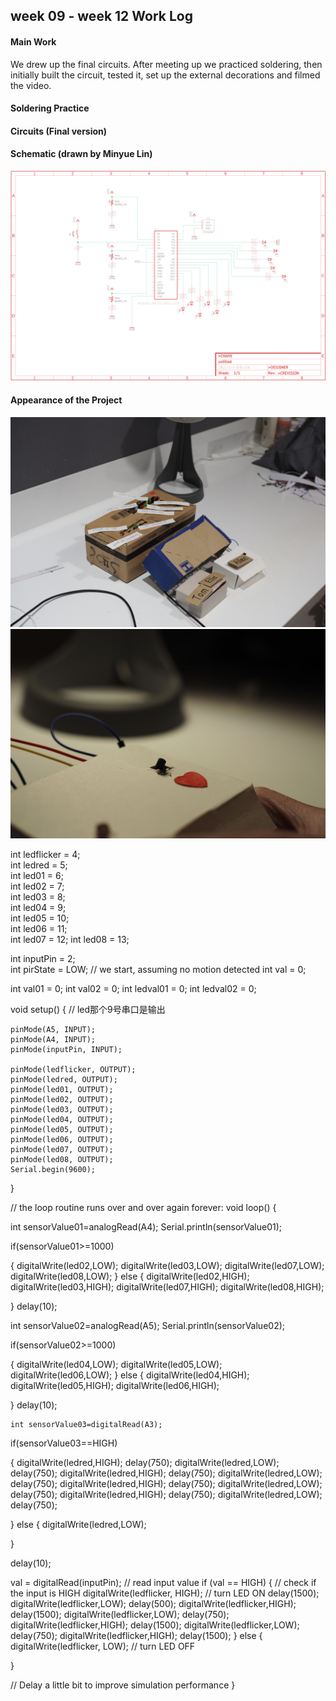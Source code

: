 ## week 09 - week 12 Work Log

#### Main Work

We drew up the final circuits. After meeting up we practiced soldering, then initially built the circuit, tested it, set up the external decorations and filmed the video.



#### Soldering Practice



#### Circuits (Final version)



#### Schematic (drawn by Minyue Lin)

![image](https://github.com/mylin04202/img/blob/main/sch.png)


#### Appearance of the Project

![image](https://github.com/mylin04202/img/blob/main/P1030116.JPG)
![image](https://github.com/mylin04202/img/blob/main/P1030135.JPG)




int ledflicker = 4;  
int ledred = 5;   
int led01 = 6;  
int led02 = 7;  
int led03 = 8;  
int led04 = 9;  
int led05 = 10;  
int led06 = 11;  
int led07 = 12;
int led08 = 13; 

int inputPin = 2;  
int pirState = LOW;             // we start, assuming no motion detected
int val = 0;               

int val01 = 0;
int val02 = 0;
int ledval01 = 0;
int ledval02 = 0;


void setup() {
  // led那个9号串口是输出
  
    pinMode(A5, INPUT);
    pinMode(A4, INPUT);
    pinMode(inputPin, INPUT);  
  
    pinMode(ledflicker, OUTPUT);
    pinMode(ledred, OUTPUT);
    pinMode(led01, OUTPUT);
    pinMode(led02, OUTPUT);
    pinMode(led03, OUTPUT);
    pinMode(led04, OUTPUT);
    pinMode(led05, OUTPUT);
    pinMode(led06, OUTPUT);
    pinMode(led07, OUTPUT);
    pinMode(led08, OUTPUT);
    Serial.begin(9600);

}

// the loop routine runs over and over again forever:
void loop()
{
  
int sensorValue01=analogRead(A4);
Serial.println(sensorValue01);

  if(sensorValue01>=1000)

{
  digitalWrite(led02,LOW);
  digitalWrite(led03,LOW);
  digitalWrite(led07,LOW);
      digitalWrite(led08,LOW);
}
else
{
    digitalWrite(led02,HIGH);
  digitalWrite(led03,HIGH);
  digitalWrite(led07,HIGH);
    digitalWrite(led08,HIGH);

}
  delay(10);
 
  
  
  
  int sensorValue02=analogRead(A5);
Serial.println(sensorValue02);

  if(sensorValue02>=1000)

{
 digitalWrite(led04,LOW);
  digitalWrite(led05,LOW);
  digitalWrite(led06,LOW);
}
else
{
    digitalWrite(led04,HIGH);
  digitalWrite(led05,HIGH);
  digitalWrite(led06,HIGH);
 
}
  delay(10);
  
    int sensorValue03=digitalRead(A3);

  if(sensorValue03==HIGH)

{
  digitalWrite(ledred,HIGH);
    delay(750);
      digitalWrite(ledred,LOW);
    delay(750);
      digitalWrite(ledred,HIGH);
    delay(750);
      digitalWrite(ledred,LOW);
    delay(750);
      digitalWrite(ledred,HIGH);
    delay(750);
      digitalWrite(ledred,LOW);
    delay(750);
      digitalWrite(ledred,HIGH);
    delay(750);
      digitalWrite(ledred,LOW);
    delay(750);


}
else
{
  digitalWrite(ledred,LOW);

}
  
  delay(10);
  
  val = digitalRead(inputPin);  // read input value
  if (val == HIGH) {            // check if the input is HIGH
    digitalWrite(ledflicker, HIGH);  // turn LED ON
  delay(1500);
      digitalWrite(ledflicker,LOW);
    delay(500);
      digitalWrite(ledflicker,HIGH);
    delay(1500);
      digitalWrite(ledflicker,LOW);
    delay(750);
      digitalWrite(ledflicker,HIGH);
    delay(1500);
      digitalWrite(ledflicker,LOW);
    delay(750);
      digitalWrite(ledflicker,HIGH);
    delay(1500);
  } else {
    digitalWrite(ledflicker, LOW); // turn LED OFF

  }
  
  
  // Delay a little bit to improve simulation performance
}





